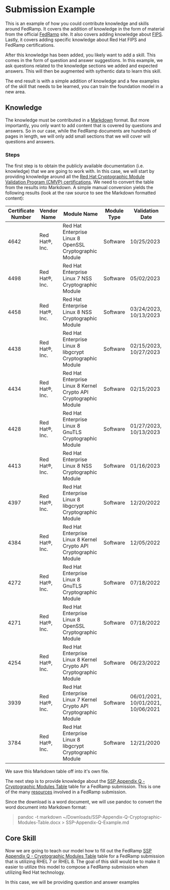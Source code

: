 # Submission Example

This is an example of how you could contribute knowledge and skills around FedRamp.  It covers the addition of knowledge in the form of material
from the official [FedRamp](fedramp.gov) site.  It also covers adding knowledge about [FIPS](https://www.nist.gov/standardsgov/compliance-faqs-federal-information-processing-standards-fips).
Lastly, it covers adding specific knowledge about Red Hat FIPS and FedRamp certifications.

After this knowledge has been added, you likely want to add a skill.  This comes in the form of question and answer suggestions.  In this example,
we ask questions related to the knowledge sections we added and expected answers.  This will then be augmented with sythentic data to learn this
skill.

The end result is with a simple addition of knowledge and a few examples of the skill that needs to be learned, you can train the foundation model
in a new area.

## Knowledge

The knowledge must be contributed in a [Markdown](https://www.markdownguide.org/basic-syntax/) format.  But more importantly, you only want to add
content that is covered by questions and answers.  So in our case, while the FedRamp documents are hundreds of pages in length, we will only add
small sections that we will cover will questions and answers.

### Steps

The first step is to obtain the publicly available documentation (i.e. knowledge) that we are going to work with.  In this case, we will start by
providing knowledge around all the [Red Hat Cryptographic Module Validation Program (CMVP) certifications](https://csrc.nist.gov/projects/cryptographic-module-validation-program/validated-modules/search?SearchMode=Basic&Vendor=Red+Hat&CertificateStatus=Active&ValidationYear=0).
We need to convert the table from the results into Markdown.  A simple manual conversion yields the following results (look at the raw source to see the Markdown formatted content):

| Certificate Number |	Vendor Name |	Module Name |	Module Type	| Validation Date |
| ------------------ | ------------ | ----------- | ----------- | --------------- |
| 4642 | Red Hat®, Inc. | Red Hat Enterprise Linux 8 OpenSSL Cryptographic Module	| Software | 10/25/2023 |
| 4498 | Red Hat®, Inc.	| Red Hat Enterprise Linux 7 NSS Cryptographic Module	| Software | 05/02/2023 |
| 4458 | Red Hat®, Inc.	| Red Hat Enterprise Linux 8 NSS Cryptographic Module	| Software | 03/24/2023, 10/13/2023 |
| 4438 | Red Hat®, Inc.	| Red Hat Enterprise Linux 8 libgcrypt Cryptographic Module	| Software | 02/15/2023, 10/27/2023 |
| 4434 | Red Hat®, Inc.	| Red Hat Enterprise Linux 8 Kernel Crypto API Cryptographic Module	| Software | 02/15/2023 |
| 4428 | Red Hat®, Inc.	| Red Hat Enterprise Linux 8 GnuTLS Cryptographic Module | Software | 01/27/2023, 10/13/2023 |
| 4413 | Red Hat®, Inc.	| Red Hat Enterprise Linux 8 NSS Cryptographic Module	| Software | 01/16/2023 |
| 4397 | Red Hat®, Inc.	| Red Hat Enterprise Linux 8 libgcrypt Cryptographic Module	| Software | 12/20/2022 |
| 4384 | Red Hat®, Inc.	| Red Hat Enterprise Linux 8 Kernel Crypto API Cryptographic Module	| Software | 12/05/2022 |
| 4272 | Red Hat®, Inc.	| Red Hat Enterprise Linux 8 GnuTLS Cryptographic Module | Software | 07/18/2022 |
| 4271 | Red Hat®, Inc.	| Red Hat Enterprise Linux 8 OpenSSL Cryptographic Module	| Software | 07/18/2022 |
| 4254 | Red Hat®, Inc.	| Red Hat Enterprise Linux 8 Kernel Crypto API Cryptographic Module | Software | 06/23/2022 |
| 3939 | Red Hat®, Inc.	| Red Hat Enterprise Linux 7 Kernel Crypto API Cryptographic Module | Software | 06/01/2021, 10/01/2021, 10/06/2021 |
| 3784 | Red Hat®, Inc.	| Red Hat Enterprise Linux 8 libgcrypt Cryptographic Module	| Software | 12/21/2020 |

We save this Markdown table off into it's own file.

The next step is to provide knowledge about the [SSP Appendix Q - Cryptographic Modules Table](https://www.fedramp.gov/assets/resources/templates/SSP-Appendix-Q-Cryptographic-Modules-Table.docx) table for a FedRamp submission.
This is one of the many [resources](https://www.fedramp.gov/documents-templates/) involved in a
FedRamp submission.

Since the download is a word document, we will use pandoc to convert the word document into Markdown format:

> pandoc -t markdown ~/Downloads/SSP-Appendix-Q-Cryptographic-Modules-Table.docx > SSP-Appendix-Q-Example.md

## Core Skill

Now we are going to teach our model how to fill out the FedRamp [SSP Appendix Q - Cryptographic Modules Table](https://www.fedramp.gov/assets/resources/templates/SSP-Appendix-Q-Cryptographic-Modules-Table.docx) table for a FedRamp submission
that is utilizing RHEL 7 or RHEL 8.  The goal of this skill would be to make it easier to utilize this model to compose a FedRamp submission when
utilizing Red Hat technology.

In this case, we will be providing question and answer examples 
